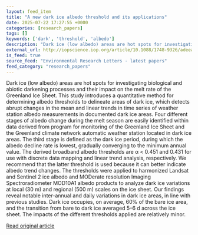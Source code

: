 ```yaml
---
layout: feed_item
title: "A new dark ice albedo threshold and its applications"
date: 2025-07-22 17:27:55 +0000
categories: [research_papers]
tags: []
keywords: ['dark', 'threshold', 'albedo']
description: "Dark ice (low albedo) areas are hot spots for investigating biological and abiotic darkening processes and their impact on the melt rate of the Greenland Ice..."
external_url: http://iopscience.iop.org/article/10.1088/1748-9326/adeea9
is_feed: true
source_feed: "Environmental Research Letters - latest papers"
feed_category: "research_papers"
---
```


Dark ice (low albedo) areas are hot spots for investigating biological and abiotic darkening processes and their impact on the melt rate of the Greenland Ice Sheet. This study introduces a quantitative method for determining albedo thresholds to delineate areas of dark ice, which detects abrupt changes in the mean and linear trends in time series of weather station albedo measurements in documented dark ice areas. Four different stages of albedo change during the melt season are easily identified within data derived from program for monitoring of the Greenland Ice Sheet and the Greenland climate network automatic weather station located in dark ice areas. The third stage is defined as the dark ice period, during which the albedo decline rate is lowest, gradually converging to the minimum annual value. The derived broadband albedo thresholds are α < 0.451 and 0.431 for use with discrete data mapping and linear trend analysis, respectively. We recommend that the latter threshold is used because it can better indicate albedo trend changes. The thresholds were applied to harmonized Landsat and Sentinel 2 ice albedo and MODerate resolution Imaging Spectroradiometer MOD10A1 albedo products to analyze dark ice variations at local (30 m) and regional (500 m) scales on the ice sheet. Our findings reveal notable inter-annual and daily variations in dark ice areas, in line with previous studies. Dark ice occupies, on average, 60% of the bare ice area, and the transition from bare to dark ice averaged 5–6 d across the ice sheet. The impacts of the different thresholds applied are relatively minor.

[Read original article](http://iopscience.iop.org/article/10.1088/1748-9326/adeea9)
